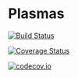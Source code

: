 # Plasmas

[![Build Status](https://travis-ci.org/djsegal/Plasmas.jl.svg?branch=master)](https://travis-ci.org/djsegal/Plasmas.jl)

[![Coverage Status](https://coveralls.io/repos/djsegal/Plasmas.jl/badge.svg?branch=master&service=github)](https://coveralls.io/github/djsegal/Plasmas.jl?branch=master)

[![codecov.io](http://codecov.io/github/djsegal/Plasmas.jl/coverage.svg?branch=master)](http://codecov.io/github/djsegal/Plasmas.jl?branch=master)
